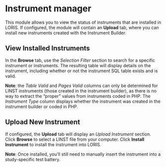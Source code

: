# Instrument manager

This module allows you to view the status of instruments that are installed in LORIS. If configured, the module will contain an **Upload** tab, where you can install new instruments created with the Instrument Builder. 

## View Installed Instruments

In the **Browse** tab, use the *Selection Filter* section to search for a specific instrument or instruments. The resulting table will display details on the instrument, including whether or not the instrument SQL table exists and is valid. 

**Note**: the *Table Valid* and *Pages Valid* columns can only be determined for LINST instruments (those created in the instrument builder), as there is no way to extract the “proper” values from instruments coded in PHP. The *Instrument Type* column displays whether the instrument was created in the instrument builder or coded in PHP. 

## Upload New Instrument

If configured, the **Upload** tab will display an *Upload Instrument* section. Click **Browse** to select a LINST file from your computer. Click **Install Instrument** to install the instrument into LORIS. 

**Note**: Once installed, you’ll still need to manually insert the instrument into a study-specific test battery. 
